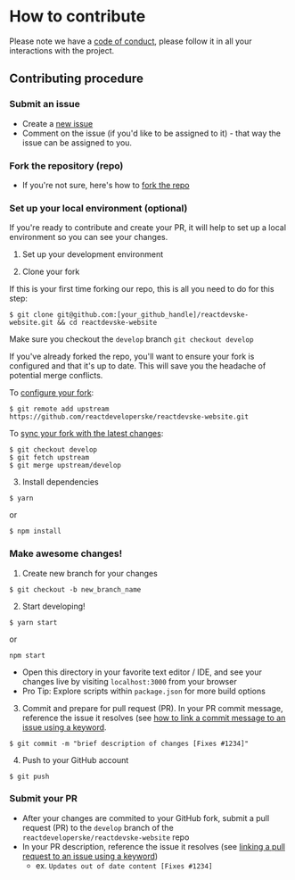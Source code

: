 # How to contribute

Please note we have a [code of conduct](https://github.com/reactdeveloperske/reactdevske-website/blob/main/CODE_OF_CONDUCT.md), please follow it in all your interactions with the project.

## Contributing procedure

### Submit an issue

- Create a [new issue](https://github.com/reactdeveloperske/reactdevske-website/issues)
- Comment on the issue (if you'd like to be assigned to it) - that way the issue can be assigned to you.

### Fork the repository (repo)

- If you're not sure, here's how to [fork the repo](https://help.github.com/en/articles/fork-a-repo)


### Set up your local environment (optional)

If you're ready to contribute and create your PR, it will help to set up a local environment so you can see your changes.

1. Set up your development environment

2. Clone your fork

If this is your first time forking our repo, this is all you need to do for this step:

```
$ git clone git@github.com:[your_github_handle]/reactdevske-website.git && cd reactdevske-website
```

Make sure you checkout the `develop` branch `git checkout develop`

If you've already forked the repo, you'll want to ensure your fork is configured and that it's up to date. This will save you the headache of potential merge conflicts.

To [configure your fork](https://docs.github.com/en/github/collaborating-with-issues-and-pull-requests/configuring-a-remote-for-a-fork):


```
$ git remote add upstream https://github.com/reactdeveloperske/reactdevske-website.git
```

To [sync your fork with the latest changes](https://docs.github.com/en/github/collaborating-with-issues-and-pull-requests/syncing-a-fork):

```
$ git checkout develop
$ git fetch upstream
$ git merge upstream/develop
```

3. Install dependencies

```
$ yarn
```
or

```
$ npm install
```

### Make awesome changes!

1. Create new branch for your changes

```
$ git checkout -b new_branch_name
```

2. Start developing!

```
$ yarn start
```
or 
```
npm start
```

- Open this directory in your favorite text editor / IDE, and see your changes live by visiting `localhost:3000` from your browser
- Pro Tip: Explore scripts within `package.json` for more build options

3. Commit and prepare for pull request (PR). In your PR commit message, reference the issue it resolves (see [how to link a commit message to an issue using a keyword](https://docs.github.com/en/free-pro-team@latest/github/managing-your-work-on-github/linking-a-pull-request-to-an-issue#linking-a-pull-request-to-an-issue-using-a-keyword).

```
$ git commit -m "brief description of changes [Fixes #1234]"
```

4. Push to your GitHub account

```
$ git push
```

### Submit your PR

- After your changes are commited to your GitHub fork, submit a pull request (PR) to the `develop` branch of the `reactdeveloperske/reactdevske-website` repo
- In your PR description, reference the issue it resolves (see [linking a pull request to an issue using a keyword](https://docs.github.com/en/free-pro-team@latest/github/managing-your-work-on-github/linking-a-pull-request-to-an-issue#linking-a-pull-request-to-an-issue-using-a-keyword))
  - ex. `Updates out of date content [Fixes #1234]`


